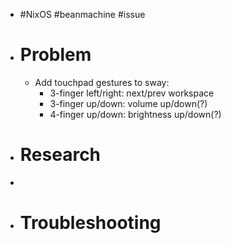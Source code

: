 - #NixOS #beanmachine #issue
- # Problem
	- Add touchpad gestures to sway:
		- 3-finger left/right: next/prev workspace
		- 3-finger up/down: volume up/down(?)
		- 4-finger up/down: brightness up/down(?)
- # Research
-
- # Troubleshooting